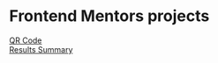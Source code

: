 # Frontend Mentors projects
<a href="https://vinicius-delfin.github.io/my-frontend-mentor-projects/qr-code-component/">QR Code</a><br>
<a href="https://vinicius-delfin.github.io/my-frontend-mentor-projects/results-summary-component/">Results Summary</a>
